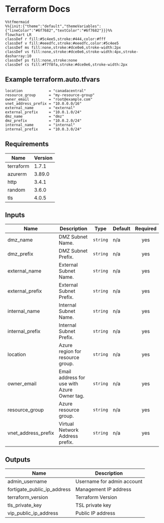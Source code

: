 # Terraform Docs

```mermaid
%%tfmermaid
%%{init:{"theme":"default","themeVariables":{"lineColor":"#6f7682","textColor":"#6f7682"}}}%%
flowchart LR
classDef r fill:#5c4ee5,stroke:#444,color:#fff
classDef v fill:#eeedfc,stroke:#eeedfc,color:#5c4ee5
classDef ms fill:none,stroke:#dce0e6,stroke-width:2px
classDef vs fill:none,stroke:#dce0e6,stroke-width:4px,stroke-dasharray:10
classDef ps fill:none,stroke:none
classDef cs fill:#f7f8fa,stroke:#dce0e6,stroke-width:2px
```

<!-- BEGIN_TF_DOCS -->
## Example terraform.auto.tfvars

```hcl
location            = "canadacentral"
resource_group      = "my-resource-group"
owner_email         = "root@example.com"
vnet_address_prefix = "10.0.0.0/16"
external_name       = "external"
external_prefix     = "10.0.1.0/24"
dmz_name            = "dmz"
dmz_prefix          = "10.0.2.0/24"
internal_name       = "internal"
internal_prefix     = "10.0.3.0/24"
```


## Requirements

| Name | Version |
|------|---------|
| terraform | 1.7.1 |
| azurerm | 3.89.0 |
| http | 3.4.1 |
| random | 3.6.0 |
| tls | 4.0.5 |

## Inputs

| Name | Description | Type | Default | Required |
|------|-------------|------|---------|:--------:|
| dmz\_name | DMZ Subnet Name. | `string` | n/a | yes |
| dmz\_prefix | DMZ Subnet Prefix. | `string` | n/a | yes |
| external\_name | External Subnet Name. | `string` | n/a | yes |
| external\_prefix | External Subnet Prefix. | `string` | n/a | yes |
| internal\_name | Internal Subnet Name. | `string` | n/a | yes |
| internal\_prefix | Internal Subnet Prefix. | `string` | n/a | yes |
| location | Azure region for resource group. | `string` | n/a | yes |
| owner\_email | Email address for use with Azure Owner tag. | `string` | n/a | yes |
| resource\_group | Azure resource group. | `string` | n/a | yes |
| vnet\_address\_prefix | Virtual Network Address prefix. | `string` | n/a | yes |
## Outputs

| Name | Description |
|------|-------------|
| admin\_username | Username for admin account |
| fortigate\_public\_ip\_address | Management IP address |
| terraform\_version | Terraform Version |
| tls\_private\_key | TSL private key |
| vip\_public\_ip\_address | Public IP address |

<!-- END_TF_DOCS -->
